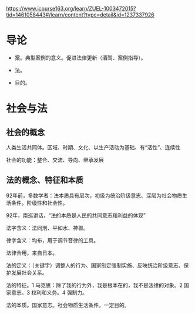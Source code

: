 https://www.icourse163.org/learn/ZUEL-1003472015?tid=1461058443#/learn/content?type=detail&id=1237337926

# 导论

- 案。典型案例的意义。促进法律更新（酒驾、案例指导）。

- 法。

- 目的。

# 社会与法

## 社会的概念

人类生活共同体。区域、时期、文化、以生产活动为基础、有“活性”、连续性

社会的功能：整合、交流、导向、继承发展

## 法的概念、特征和本质

92年前，多数学者：法本质具有层次，初级为统治阶级意志、深层为社会物质生活条件。阶级性和社会性。

92年，南巡讲话，“法的本质是人民的共同意志和利益的体现”

法字含义：法同刑、平如水、神兽。

律字含义：均布，用于调节音律的工具。

法律合用，来自日本。

法的定义：（关键字）调整人的行为、国家制定强制实施、反映统治阶级意志、保护发展社会关系。

法的特征。1 马克思：除了我的行为外，我是根本在的，我不是法律的对象。2 国家意志。3 权利和义务。4 强制力。

法的本质。国家意志。社会物质生活条件。一定目的。